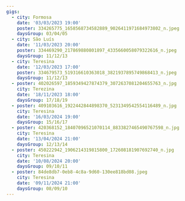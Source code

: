 ```yaml
---
gigs:
  - city: Formosa
    date: '03/03/2023 19:00'
    poster: 334265775_1658568734582889_9026411971684973802_n.jpeg
    daysGroup: 03/04/05
  - city: São Luís
    date: '11/03/2023 20:00'
    poster: 334469290_217869880801897_4335660058079322616_n.jpeg
    daysGroup: 11/12/13
  - city: Teresina
    date: '12/03/2023 17:00'
    poster: 334679573_519316610363018_3821937895749868413_n.jpeg
    daysGroup: 11/12/13
  - poster: 402026597_1859349427874379_3072637081204655763_n.jpg
    city: Terezina
    date: '18/11/2023 18:00'
    daysGroup: 17/18/19
  - poster: 409103616_1922442844898370_5231349542554116489_n.jpg
    city: Teresina
    date: '16/03/2024 19:00'
    daysGroup: 15/16/17
  - poster: 420368152_18407096521070114_8833827465490767598_n.jpg
    city: Teresina
    date: '13/04/2024 21:00'
    daysGroup: 12/13/14
  - poster: 450222942_1906214319815800_172608181907692740_n.jpg
    city: Teresina
    date: '10/08/2024 20:00'
    daysGroup: 09/10/11
  - poster: 84de8db7-0eb8-4c8a-9d60-130ee818bd08.jpeg
    city: Teresina
    date: '09/11/2024 21:00'
    daysGroup: 08/09/10
---
```


